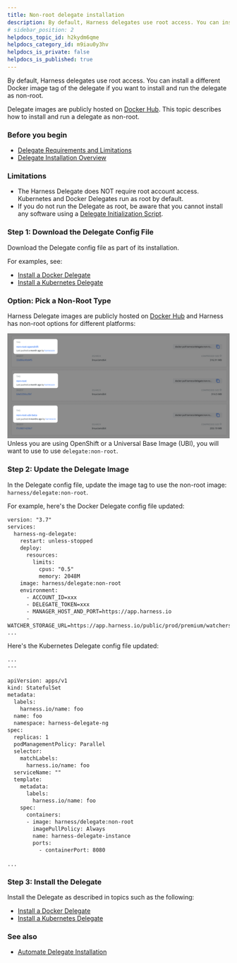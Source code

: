 ```yaml
---
title: Non-root delegate installation
description: By default, Harness delegates use root access. You can install a different Docker image tag of the delegate if you want to install and run the Delegate as non-root. Harness delegate images are public…
# sidebar_position: 2
helpdocs_topic_id: h2kydm6qme
helpdocs_category_id: m9iau0y3hv
helpdocs_is_private: false
helpdocs_is_published: true
---
```


By default, Harness delegates use root access. You can install a different Docker image tag of the delegate if you want to install and run the delegate as non-root.

Delegate images are publicly hosted on [Docker Hub](https://hub.docker.com/r/harness/delegate/tags). This topic describes how to install and run a delegate as non-root.

### Before you begin

* [Delegate Requirements and Limitations](/docs/platform/2_Delegates/get-started-with-delegates/delegate-requirements-and-limitations.md)
* [Delegate Installation Overview](/docs/platform/2_Delegates/get-started-with-delegates/delegate-installation-overview.md)

### Limitations

* The Harness Delegate does NOT require root account access. Kubernetes and Docker Delegates run as root by default.
* If you do not run the Delegate as root, be aware that you cannot install any software using a [Delegate Initialization Script](/docs/platform/2_Delegates/delegate-reference/common-delegate-profile-scripts.md).

### Step 1: Download the Delegate Config File

Download the Delegate config file as part of its installation.

For examples, see:

* [Install a Docker Delegate](/docs/platform/2_Delegates/install-delegates/docker-delegates/install-a-docker-delegate.md)
* [Install a Kubernetes Delegate](/docs/platform/2_Delegates/advanced-installation/install-a-kubernetes-delegate.md)

### Option: Pick a Non-Root Type

Harness Delegate images are publicly hosted on [Docker Hub](https://hub.docker.com/r/harness/delegate/tags) and Harness has non-root options for different platforms:

![](./static/non-root-delegate-installation-27.png)
Unless you are using OpenShift or a Universal Base Image (UBI), you will want to use to use `delegate:non-root`.

### Step 2: Update the Delegate Image

In the Delegate config file, update the image tag to use the non-root image: `harness/delegate:non-root`.

For example, here's the Docker Delegate config file updated:


```
version: "3.7"  
services:  
  harness-ng-delegate:  
    restart: unless-stopped  
    deploy:  
      resources:  
        limits:  
          cpus: "0.5"  
          memory: 2048M  
    image: harness/delegate:non-root  
    environment:  
      - ACCOUNT_ID=xxx  
      - DELEGATE_TOKEN=xxx  
      - MANAGER_HOST_AND_PORT=https://app.harness.io  
      - WATCHER_STORAGE_URL=https://app.harness.io/public/prod/premium/watchers  
...
```
Here's the Kubernetes Delegate config file updated:


```
...  
---  
  
apiVersion: apps/v1  
kind: StatefulSet  
metadata:  
  labels:  
    harness.io/name: foo  
  name: foo  
  namespace: harness-delegate-ng  
spec:  
  replicas: 1  
  podManagementPolicy: Parallel  
  selector:  
    matchLabels:  
      harness.io/name: foo  
  serviceName: ""  
  template:  
    metadata:  
      labels:  
        harness.io/name: foo  
    spec:  
      containers:  
      - image: harness/delegate:non-root  
        imagePullPolicy: Always  
        name: harness-delegate-instance  
        ports:  
          - containerPort: 8080  
  
...
```
### Step 3: Install the Delegate

Install the Delegate as described in topics such as the following:

* [Install a Docker Delegate](/docs/platform/2_Delegates/install-delegates/docker-delegates/install-a-docker-delegate.md)
* [Install a Kubernetes Delegate](/docs/platform/2_Delegates/advanced-installation/install-a-kubernetes-delegate.md)

### See also

* [Automate Delegate Installation](/docs/platform/2_Delegates/advanced-installation/automate-delegate-installation.md)

